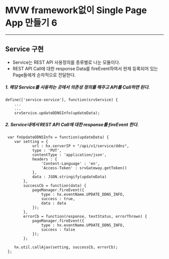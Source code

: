 # MVW framework없이 Single Page App 만들기 6

***

## Service 구현

 - Service는 REST API 사용정의를 종류별로 나눈 모듈이다.
 - REST API Call에 대한 response Data를 fireEvent하여서 현재 등록되어 있는 Page들에게 순차적으로 전달한다.
 
##### 1. 해당 Service를 사용하는 곳에서 의존성 정의를 해주고 API를 Call하면 된다.

    define(['service-service'], function(srvService) {
        ...        
        ...
        srvService.updateDDNSInfo(updateData);

##### 2. Service내에서 REST API Call에 대한 response를 fireEvent 한다.

     var fnUpdateDDNSInfo = function(updateData) {
        var setting = {
                url : hx.serverIP + "/api/v1/service/ddns",
                type : 'PUT',
                contentType : 'application/json',
                headers : {
                    'Content-Language' : 'en',
                    'Access-Token' : srvGateway.getToken()
                },
                data : JSON.stringify(updateData)
            },
            successCb = function(data) {
                pageManager.fireEvent({
                    type : hx.eventName.UPDATE_DDNS_INFO,
                    success : true,
                    data : data
                });
            },
            errorCb = function(response, textStatus, errorThrown) {
                pageManager.fireEvent({
                    type : hx.eventName.UPDATE_DDNS_INFO,
                    success : false
                });
            };
    
        hx.util.callAjax(setting, successCb, errorCb);
     };